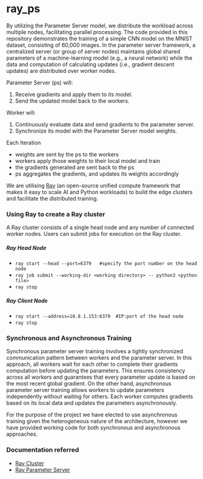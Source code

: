 # ray_ps
By utilizing the Parameter Server model, we distribute the workload across multiple nodes, facilitating parallel processing. The code provided in this repository demonstrates the training of a simple CNN model on the MNIST dataset, consisting of 60,000 images. In the parameter server framework, a centralized server (or group of server nodes) maintains global shared parameters of a machine-learning model (e.g., a neural network) while the data and computation of calculating updates (i.e., gradient descent updates) are distributed over worker nodes.

Parameter Server (ps) will: 
  1.  Receive gradients and apply them to its model.
  2.  Send the updated model back to the workers.

Worker will: 
  1. Continuously evaluate data and send gradients to the parameter server.
  2. Synchronize its model with the Parameter Server model weights.

Each Iteration
- weights are sent by the ps to the workers
- workers apply those weights to their local model and train
- the gradients generated are sent back to the ps
- ps aggregates the gradients, and updates its weights accordingly

We are utilising [Ray](https://docs.ray.io/en/latest/) (an open-source unified compute framework that makes it easy to scale AI and Python workloads) to build the edge clusters and facilitate the distributed training.

### Using Ray to create a Ray cluster
A Ray cluster consists of a single head node and any number of connected worker nodes. Users can submit jobs for execution on the Ray cluster.

##### Ray Head Node
- `ray start --head --port=6379   #specify the port number on the head node`
- `ray job submit --working-dir <working directory> -- python3 <python file>`
- `ray stop`

##### Ray Client Node
- `ray start --address=10.8.1.153:6379  #IP:port of the head node`
- `ray stop`

### Synchronous and Asynchronous Training
Synchronous parameter server training involves a tightly synchronized communication pattern between workers and the parameter server. In this approach, all workers wait for each other to complete their gradients computation before updating the parameters. This ensures consistency across all workers and guarantees that every parameter update is based on the most recent global gradient. On the other hand, asynchronous parameter server training allows workers to update parameters independently without waiting for others. Each worker computes gradients based on its local data and updates the parameters asynchronously. 

For the purpose of the project we have elected to use asynchronous training given the heterogeneous nature of the architecture, however we have provided working code for both synchronous and asynchronous approaches.

### Documentation referred
- [Ray Cluster](https://docs.ray.io/en/latest/cluster/key-concepts.html#cluster-key-concepts)
- [Ray Parameter Server](https://docs.ray.io/en/latest/ray-core/examples/plot_parameter_server.html)

